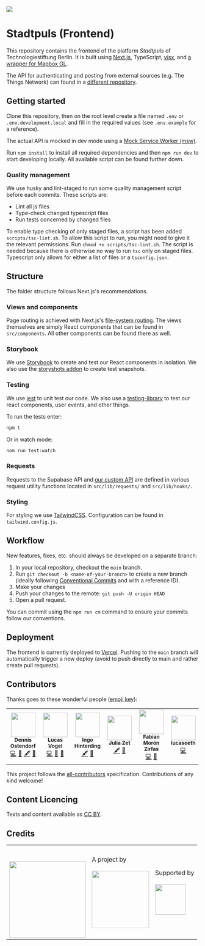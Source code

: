 ![](https://img.shields.io/badge/Built%20with%20%E2%9D%A4%EF%B8%8F-at%20Technologiestiftung%20Berlin-blue)

# Stadtpuls (Frontend)

This repository contains the frontend of the platform *Stadtpuls* of Technologiestiftung Berlin. It is built using [Next.js](https://nextjs.org/), TypeScript, [visx](https://airbnb.io/visx/), and [a wrapper for Mapbox GL](https://visgl.github.io/react-map-gl/).

The API for authenticating and posting from external sources (e.g. The Things Network) can found in a [different repository](https://github.com/technologiestiftung/stadtpuls-api).

## Getting started

Clone this repository, then on the root level create a file named `.env` or `.env.development.local` and fill in the required values (see `.env.example` for a reference).

The actual API is mocked in dev mode using a [Mock Service Worker (msw)](https://mswjs.io/).

Run `npm install` to install all required dependencies and then `npm run dev` to start developing locally. All available script can be found further down.

### Quality management

We use husky and lint-staged to run some quality management script before each commits. These scripts are:
- Lint all js files
- Type-check changed typescript files
- Run tests concerned by changed files

To enable type checking of only staged files, a script has been added `scripts/tsc-lint.sh`. To allow this script to run, you might need to give it the relevant permissions. Run `chmod +x scripts/tsc-lint.sh`. The script is needed because there is otherwise no way to run `tsc` only on staged files. Typescript only allows for either a list of files or a `tsconfig.json`. 

## Structure

The folder structure follows Next.js's recommendations.

### Views and components

Page routing is achieved with Next.js's [file-system routing](https://nextjs.org/docs/routing/introduction). The views themselves are simply React components that can be found in `src/components`. All other components can be found there as well.

### Storybook

We use [Storybook](https://storybook.js.org/) to create and test our React components in isolation.
We also use the [storyshots addon](https://storybook.js.org/docs/react/workflows/snapshot-testing#gatsby-focus-wrapper) to create test snapshots.

### Testing

We use [jest](https://jestjs.io/) to unit test our code. We also use a [testing-library](https://testing-library.com/) to test our react components, user events, and other things.

To run the tests enter:
```sh
npm t
```

Or in watch mode:
```sh
nom run test:watch
```

### Requests

Requests to the Supabase API and [our custom API](https://github.com/technologiestiftung/stadtpuls-api) are defined in various request utility functions located in `src/lib/requests/` and `src/lib/hooks/`.

### Styling

For styling we use [TailwindCSS](https://tailwindcss.com/). Configuration can be found in `tailwind.config.js`.

## Workflow

New features, fixes, etc. should always be developed on a separate branch:

1. In your local repository, checkout the `main` branch.
2. Run `git checkout -b <name-of-your-branch>` to create a new branch (ideally following [Conventional Commits](https://www.conventionalcommits.org/en/v1.0.0/) and with a reference ID).
3. Make your changes
4. Push your changes to the remote: `git push -U origin HEAD`
5. Open a pull request.

You can commit using the `npm run cm` command to ensure your commits follow our conventions.

## Deployment

The frontend is currently deployed to [Vercel](https://vercel.com/). Pushing to the `main` branch will automatically trigger a new deploy (avoid to push directly to main and rather create pull requests).

## Contributors

Thanks goes to these wonderful people ([emoji key](https://allcontributors.org/docs/en/emoji-key)):

<!-- ALL-CONTRIBUTORS-LIST:START - Do not remove or modify this section -->
<!-- prettier-ignore-start -->
<!-- markdownlint-disable -->
<table>
  <tr>
    <td align="center"><a href="https://github.com/dnsos"><img src="https://avatars.githubusercontent.com/u/15640196?v=4?s=64" width="64px;" alt=""/><br /><sub><b>Dennis Ostendorf</b></sub></a><br /><a href="https://github.com/technologiestiftung/stadtpuls-frontend/commits?author=dnsos" title="Code">💻</a> <a href="#design-dnsos" title="Design">🎨</a> <a href="#content-dnsos" title="Content">🖋</a> <a href="https://github.com/technologiestiftung/stadtpuls-frontend/commits?author=dnsos" title="Documentation">📖</a></td>
    <td align="center"><a href="https://vogelino.com/"><img src="https://avatars.githubusercontent.com/u/2759340?v=4?s=64" width="64px;" alt=""/><br /><sub><b>Lucas Vogel</b></sub></a><br /><a href="https://github.com/technologiestiftung/stadtpuls-frontend/commits?author=vogelino" title="Code">💻</a> <a href="#design-vogelino" title="Design">🎨</a> <a href="https://github.com/technologiestiftung/stadtpuls-frontend/commits?author=vogelino" title="Documentation">📖</a></td>
    <td align="center"><a href="http://www.awsm.de/"><img src="https://avatars.githubusercontent.com/u/434355?v=4?s=64" width="64px;" alt=""/><br /><sub><b>Ingo Hinterding</b></sub></a><br /><a href="#content-Esshahn" title="Content">🖋</a> <a href="https://github.com/technologiestiftung/stadtpuls-frontend/commits?author=Esshahn" title="Documentation">📖</a></td>
    <td align="center"><a href="https://github.com/julizet"><img src="https://avatars.githubusercontent.com/u/52455010?v=4?s=64" width="64px;" alt=""/><br /><sub><b>Julia Zet</b></sub></a><br /><a href="#content-julizet" title="Content">🖋</a> <a href="https://github.com/technologiestiftung/stadtpuls-frontend/commits?author=julizet" title="Documentation">📖</a></td>
    <td align="center"><a href="https://fabianmoronzirfas.me/"><img src="https://avatars.githubusercontent.com/u/315106?v=4?s=64" width="64px;" alt=""/><br /><sub><b>Fabian Morón Zirfas</b></sub></a><br /><a href="https://github.com/technologiestiftung/stadtpuls-frontend/commits?author=ff6347" title="Code">💻</a> <a href="https://github.com/technologiestiftung/stadtpuls-frontend/commits?author=ff6347" title="Documentation">📖</a></td>
    <td align="center"><a href="https://github.com/lucasoeth"><img src="https://avatars.githubusercontent.com/u/43838158?v=4?s=64" width="64px;" alt=""/><br /><sub><b>lucasoeth</b></sub></a><br /><a href="https://github.com/technologiestiftung/stadtpuls-frontend/commits?author=lucasoeth" title="Code">💻</a></td>
  </tr>
</table>

<!-- markdownlint-restore -->
<!-- prettier-ignore-end -->

<!-- ALL-CONTRIBUTORS-LIST:END -->

This project follows the [all-contributors](https://github.com/all-contributors/all-contributors) specification. Contributions of any kind welcome!

## Content Licencing

Texts and content available as [CC BY](https://creativecommons.org/licenses/by/3.0/de/).

## Credits

<table>
  <tr>
    <td>
      <a src="https://citylab-berlin.org/de/start/">
        <br />
        <br />
        <img width="200" src="https://citylab-berlin.org/wp-content/uploads/2021/05/citylab-logo.svg" />
      </a>
    </td>
    <td>
      A project by <a src="https://www.technologiestiftung-berlin.de/">
        <br />
        <br />
        <img width="150" src="https://citylab-berlin.org/wp-content/uploads/2021/05/tsb.svg" />
      </a>
    </td>
    <td>
      Supported by <a src="https://www.berlin.de/rbmskzl/">
        <br />
        <br />
        <img width="80" src="https://citylab-berlin.org/wp-content/uploads/2021/12/B_RBmin_Skzl_Logo_DE_V_PT_RGB-300x200.png" />
      </a>
    </td>
  </tr>
</table>

